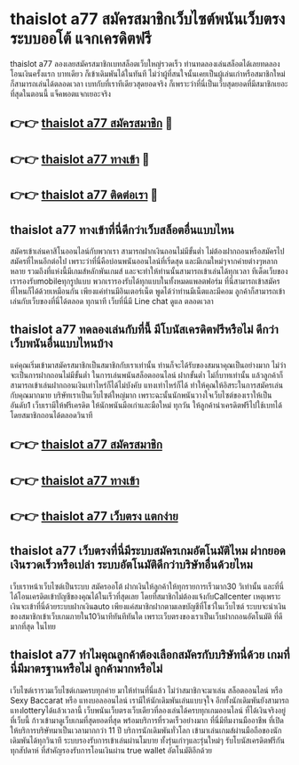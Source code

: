 # thaislot a77 สมัครสมาชิกเว็บไซต์พนันเว็บตรง ระบบออโต้ แจกเครดิตฟรี

thaislot a77 ลองเลยสมัครสมาชิกเบทสล็อตเว็บใหญ่รวดเร็ว ท่านทดลองเล่นสล็อตได้เลยทดลองโอนเงินครั้งแรก บาทเดียว ก็เข้าเดิมพันได้ในทันที ไม่ว่าผู้ที่สนใจนั้นเคยเป็นผู้เล่นเก่าหรือสมาชิกใหม่ ก็สามารถเล่นได้ตลอดเวลา เบทกับที่เราทีเดียวสุดยอดจริง ก็เพราะว่าที่นี่เป็นเว็บสุดยอดที่มีสมาชิกเยอะที่สุดในตอนนี้ แจ็คพอตแจกเยอะจริง

## 👉👉 [thaislot a77 สมัครสมาชิก](https://bit.ly/3Ckzg5n) 🎰
## 👉👉 [thaislot a77 ทางเข้า](https://bit.ly/3Ckzg5n) 🎰
## 👉👉 [thaislot a77 ติดต่อเรา](https://bit.ly/3Ckzg5n) 🎰

## thaislot a77 ทางเข้าที่นี่ดีกว่าเว็บสล็อตอื่นแบบไหน
สมัครเข้าเล่นคาสิโนออนไลน์กับพวกเรา สามารถฝากเงินถอนไม่มีขั้นต่ำ ไม่ต้องฝากถอนหรือสมัครไปสมัครที่ไหนอีกต่อไป เพราะว่าที่นี่คือบ่อนพนันออนไลน์ที่เริ่ดสุด และมีเกมใหม่ๆจากค่ายต่างๆหลากหลาย รวมถึงที่แห่งนี้มีเกมส์หลักพันเกมส์ และจะทำให้ท่านนั้นสามารถเข้าเล่นได้ทุกเวลา ทีเด็ดเว็บของเรารองรับmobileทุกรูปแบบ พวกเรารองรับได้ทุกแบบในทั้งหมดแพลตฟอร์ม ที่นี่สามารถเข้าสมัครที่ไหนก็ได้ด้วยเหมือนกัน เพียงแค่ท่านมีอินเตอร์เน็ต พูดได้ว่าท่านมีเน็ตและมีคอม ลูกค้าก็สามารถเข้าเล่นกับเว็บของที่นี่ได้ตลอด ทุกนาที เว็บที่นี่มี Line chat ดูแล ตลอดเวลา

## thaislot a77 ทดลองเล่นกับที่นี้ มีโบนัสเครดิตฟรีหรือไม่ ดีกว่าเว็บพนันอื่นแบบไหนบ้าง
แค่คุณเริ่มเข้ามาสมัครสมาชิกเป็นสมาชิกกับเราเท่านั้น ท่านก็จะได้รับของสมนาคุณเป็นอย่างมาก ไม่ว่าจะเป็นการฝากถอนไม่มีขั้นต่ำ ในการเล่นพนันสล็อตออนไลน์ ฝากขั้นต่ำ ไม่กี่บาทเท่านั้น แล้วลูกค้าก็สามารถเข้าเล่นฝากถอนเงินเท่าไหร่ก็ได้ไม่บังคับ แทงเท่าไหร่ก็ได้ ทำให้คุณให้อิสระในการสมัครเล่นกับคุณมากมาย บริษัทเราเป็นเว็บไซต์ใหญ่มาก เพราะฉะนั้นนักพนันวางใจเว็บไซต์ของเราให้เป็นอันดับ1 เว็บเรามีให้ฟรีเครดิต ให้นักพนันมือเก่าและมือใหม่ ทุกวัน ให้ลูกค้านำเครดิตฟรีไปใช้เบทได้ โดยสมาชิกถอนได้ตลอดวินาที

## 👉👉 [thaislot a77 สมัครสมาชิก](https://bit.ly/3Ckzg5n)
## 👉👉 [thaislot a77 ทางเข้า](https://bit.ly/3Ckzg5n)
## 👉👉 [thaislot a77 เว็บตรง แตกง่าย](https://bit.ly/3Ckzg5n)

## thaislot a77 เว็บตรงที่นี่มีระบบสมัครเกมอัตโนมัติไหม ฝากยอดเงินรวดเร็วหรือเปล่า ระบบอัตโนมัติดีกว่าบริษัทอื่นด้วยไหม
เว็บเราหน้าเว็บไซต์เป็นระบบ สมัครออโต้ ฝากเงินให้ลูกค้าให้ทุกรายการเร็วมาก30 วิเท่านั้น และที่นี่ได้โอนเครดิตเข้าบัญชีของคุณได้ในเร็วที่สุดเลย โดยที่สมาชิกไม่ต้องแจ้งกับCallcenter เหตุเพราะเงินจะเข้าที่นี่ด้วยระบบฝากเงินauto เพียงแค่สมาชิกฝากตามเลขบัญชีที่โชว์ในเว็บไซต์ ระบบจะนำเงินของสมาชิกเข้าเว็บเกมภายใน10วินาทีทันทีทันใด เพราะเว็บตรงของเราเป็นเว็บฝากถอนอัตโนมัติ ที่ดีมากที่สุด ในไทย

## thaislot a77 ทำไมคุณลูกค้าต้องเลือกสมัครกับบริษัทนี่ด้วย เกมที่นี่มีมาตรฐานหรือไม่ ลูกค้ามากหรือไม่
เว็บไซต์เรารวมเว็บไซต์เกมครบทุกค่าย มาให้ท่านที่นี่แล้ว ไม่ว่าสมาชิกจะมาเล่น สล็อตออนไลน์ หรือ Sexy Baccarat หรือ แทงบอลออนไลน์ เรามีให้นักเดิมพันเล่นแบบจุใจ อีกทั้งนักเดิมพันยังสามารถแทงlotteryได้แล้วเวลานี้ เว็บพนันเว็บตรงเว็บเดียวที่ลองเล่นได้ครบทุกเกมออนไลน์ ที่ได้เงินจริงอยู่ที่เว็บนี้ ก้าวเข้ามาดูเว็บเกมที่สุดยอดที่สุด พร้อมบริการที่รวดเร็วอย่างมาก ที่นี่มีทีมงานมืออาชีพ ที่เปิดให้บริการบริษัทมาเป็นเวลามากกว่า 11 ปี บริการนักเดิมพันทั่วโลก เข้ามาเล่นเกมส์ผ่านมือถือของนักเดิมพันได้ทุกวินาที ระบบรองรับการเข้าเล่นผ่านโมบาย ทั้งรุ่นเก่าๆและรุ่นใหม่ๆ รับโบนัสเครดิตฟรีกันทุกสัปดาห์ ที่สำคัญรองรับการโอนเงินผ่าน true wallet อัตโนมัติอีกด้วย
